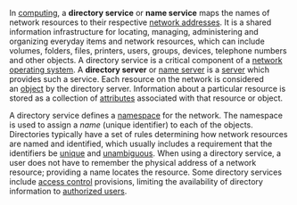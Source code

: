 In [computing](https://en.wikipedia.org/wiki/Computing "Computing"), a **directory service** or **name service** maps the names of network resources to their respective [network addresses](https://en.wikipedia.org/wiki/Network_address "Network address"). It is a shared information infrastructure for locating, managing, administering and organizing everyday items and network resources, which can include volumes, folders, files, printers, users, groups, devices, telephone numbers and other objects. A directory service is a critical component of a [network operating system](https://en.wikipedia.org/wiki/Network_operating_system "Network operating system"). A **directory server** or [name server](https://en.wikipedia.org/wiki/Name_server "Name server") is a [server](https://en.wikipedia.org/wiki/Server_(computing) "Server (computing)") which provides such a service. Each resource on the network is considered an [object](https://en.wikipedia.org/wiki/Object_(computer_science) "Object (computer science)") by the directory server. Information about a particular resource is stored as a collection of [attributes](https://en.wikipedia.org/wiki/Attribute_(computing) "Attribute (computing)") associated with that resource or object.

A directory service defines a [namespace](https://en.wikipedia.org/wiki/Namespace "Namespace") for the network. The namespace is used to assign a _name_ (unique identifier) to each of the objects. Directories typically have a set of rules determining how network resources are named and identified, which usually includes a requirement that the identifiers be [unique](https://en.wikipedia.org/wiki/Unique_identifier "Unique identifier") and [unambiguous](https://en.wikipedia.org/wiki/Unambiguous). When using a directory service, a user does not have to remember the physical address of a network resource; providing a name locates the resource. Some directory services include [access control](https://en.wikipedia.org/wiki/Access_control "Access control") provisions, limiting the availability of directory information to [authorized users](https://en.wikipedia.org/wiki/Authorization "Authorization").